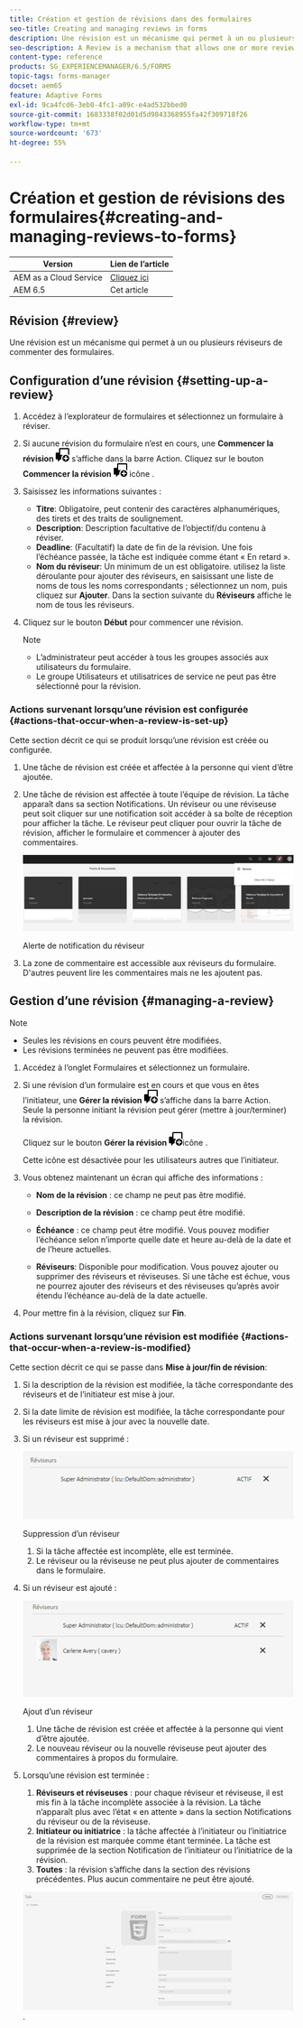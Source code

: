 ```yaml
---
title: Création et gestion de révisions dans des formulaires
seo-title: Creating and managing reviews in forms
description: Une révision est un mécanisme qui permet à un ou plusieurs réviseurs de commenter un formulaire.
seo-description: A Review is a mechanism that allows one or more reviewers to comment on a form.
content-type: reference
products: SG_EXPERIENCEMANAGER/6.5/FORMS
topic-tags: forms-manager
docset: aem65
feature: Adaptive Forms
exl-id: 9ca4fcd6-3eb0-4fc1-a09c-e4ad532bbed0
source-git-commit: 1683338f02d01d5d9843368955fa42f309718f26
workflow-type: tm+mt
source-wordcount: '673'
ht-degree: 55%

---
```


# Création et gestion de révisions des formulaires{#creating-and-managing-reviews-to-forms}

| Version | Lien de l’article |
| -------- | ---------------------------- |
| AEM as a Cloud Service | [Cliquez ici](https://experienceleague.adobe.com/docs/experience-manager-cloud-service/content/forms/adaptive-forms-authoring/authoring-adaptive-forms-foundation-components/create-reviews-forms.html) |
| AEM 6.5 | Cet article |

## Révision {#review}

Une révision est un mécanisme qui permet à un ou plusieurs réviseurs de commenter des formulaires.

## Configuration d’une révision {#setting-up-a-review}

1. Accédez à l’explorateur de formulaires et sélectionnez un formulaire à réviser.
1. Si aucune révision du formulaire n’est en cours, une **Commencer la révision** ![aem6forms_review_chat_comment](assets/aem6forms_review_chat_comment.png) s’affiche dans la barre Action. Cliquez sur le bouton **Commencer la révision** ![aem6forms_review_chat_comment](assets/aem6forms_review_chat_comment.png) icône .
1. Saisissez les informations suivantes :

   * **Titre**: Obligatoire, peut contenir des caractères alphanumériques, des tirets et des traits de soulignement.
   * **Description**: Description facultative de l’objectif/du contenu à réviser.
   * **Deadline**: (Facultatif) la date de fin de la révision. Une fois l’échéance passée, la tâche est indiquée comme étant « En retard ».
   * **Nom du réviseur**: Un minimum de un est obligatoire. utilisez la liste déroulante pour ajouter des réviseurs, en saisissant une liste de noms de tous les noms correspondants ; sélectionnez un nom, puis cliquez sur **Ajouter**. Dans la section suivante du **Réviseurs** affiche le nom de tous les réviseurs.

1. Cliquez sur le bouton **Début** pour commencer une révision.

   >[!NOTE]
   >
   >* L’administrateur peut accéder à tous les groupes associés aux utilisateurs du formulaire.
   >* Le groupe Utilisateurs et utilisatrices de service ne peut pas être sélectionné pour la révision.

### Actions survenant lorsqu’une révision est configurée {#actions-that-occur-when-a-review-is-set-up}

Cette section décrit ce qui se produit lorsqu’une révision est créée ou configurée.

1. Une tâche de révision est créée et affectée à la personne qui vient d’être ajoutée.
1. Une tâche de révision est affectée à toute l’équipe de révision. La tâche apparaît dans sa section Notifications. Un réviseur ou une réviseuse peut soit cliquer sur une notification soit accéder à sa boîte de réception pour afficher la tâche. Le réviseur peut cliquer pour ouvrir la tâche de révision, afficher le formulaire et commencer à ajouter des commentaires.

   ![Alerte de notification du réviseur](assets/review-notification-img.png)

   Alerte de notification du réviseur

1. La zone de commentaire est accessible aux réviseurs du formulaire. D&#39;autres peuvent lire les commentaires mais ne les ajoutent pas.

## Gestion d’une révision {#managing-a-review}

>[!NOTE]
>
>* Seules les révisions en cours peuvent être modifiées.
>* Les révisions terminées ne peuvent pas être modifiées.

1. Accédez à l’onglet Formulaires et sélectionnez un formulaire.

1. Si une révision d’un formulaire est en cours et que vous en êtes l’initiateur, une **Gérer la révision** ![aem6forms_review_chat_comment](assets/aem6forms_review_chat_comment.png) s’affiche dans la barre Action. Seule la personne initiant la révision peut gérer (mettre à jour/terminer) la révision.

   Cliquez sur le bouton **Gérer la révision** ![aem6forms_review_chat_comment](assets/aem6forms_review_chat_comment.png)icône .

   Cette icône est désactivée pour les utilisateurs autres que l’initiateur.

1. Vous obtenez maintenant un écran qui affiche des informations :

   * **Nom de la révision** : ce champ ne peut pas être modifié.

   * **Description de la révision** : ce champ peut être modifié.

   * **Échéance** : ce champ peut être modifié. Vous pouvez modifier l’échéance selon n’importe quelle date et heure au-delà de la date et de l’heure actuelles.

   * **Réviseurs**: Disponible pour modification. Vous pouvez ajouter ou supprimer des réviseurs et réviseuses. Si une tâche est échue, vous ne pourrez ajouter des réviseurs et des réviseuses qu’après avoir étendu l’échéance au-delà de la date actuelle.

1. Pour mettre fin à la révision, cliquez sur **Fin**.

### Actions survenant lorsqu’une révision est modifiée {#actions-that-occur-when-a-review-is-modified}

Cette section décrit ce qui se passe dans **Mise à jour/fin de révision**:

1. Si la description de la révision est modifiée, la tâche correspondante des réviseurs et de l’initiateur est mise à jour.
1. Si la date limite de révision est modifiée, la tâche correspondante pour les réviseurs est mise à jour avec la nouvelle date.

1. Si un réviseur est supprimé :

   ![Suppression d’un réviseur](assets/removeduser.png)

   Suppression d’un réviseur

   1. Si la tâche affectée est incomplète, elle est terminée.
   1. Le réviseur ou la réviseuse ne peut plus ajouter de commentaires dans le formulaire.

1. Si un réviseur est ajouté :

   ![Ajout d’un réviseur](assets/addedreviewer.png)

   Ajout d’un réviseur

   1. Une tâche de révision est créée et affectée à la personne qui vient d’être ajoutée.
   1. Le nouveau réviseur ou la nouvelle réviseuse peut ajouter des commentaires à propos du formulaire.

1. Lorsqu’une révision est terminée :

   1. **Réviseurs et réviseuses** : pour chaque réviseur et réviseuse, il est mis fin à la tâche incomplète associée à la révision. La tâche n’apparaît plus avec l’état « en attente » dans la section Notifications du réviseur ou de la réviseuse.
   1. **Initiateur ou initiatrice** : la tâche affectée à l’initiateur ou l’initiatrice de la révision est marquée comme étant terminée. La tâche est supprimée de la section Notification de l’initiateur ou l’initiatrice de la révision.
   1. **Toutes** : la révision s’affiche dans la section des révisions précédentes. Plus aucun commentaire ne peut être ajouté.

   ![Révision terminée](assets/review-complete-imgg.png).
